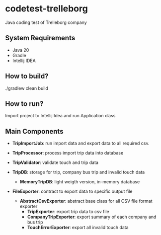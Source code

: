 # codetest-trelleborg

Java coding test of Trelleborg company

## System Requirements

- Java 20
- Gradle
- Intellij IDEA

## How to build?

./gradlew clean build

## How to run?

Import project to Intellij Idea and run Application class

## Main Components

- **TripImportJob**: run import data and export data to all required csv.

- **TripProcessor**: process import trip data into database

- **TripValidator**: validate touch and trip data

- **TripDB**: storage for trip, company bus trip and invalid touch data
  - **MemoryTripDB**: light weigth version, in-memory database
  
- **FileExporter**: contract to export data to specific output file
  - **AbstractCsvExporter**: abstract base class for all CSV file format exporter
    - **TripExporter**: export trip data to csv file
    - **CompanyTripExporter**: export summary of each company and bus trip
    - **TouchErrorExporter**: export all invalid touch data
